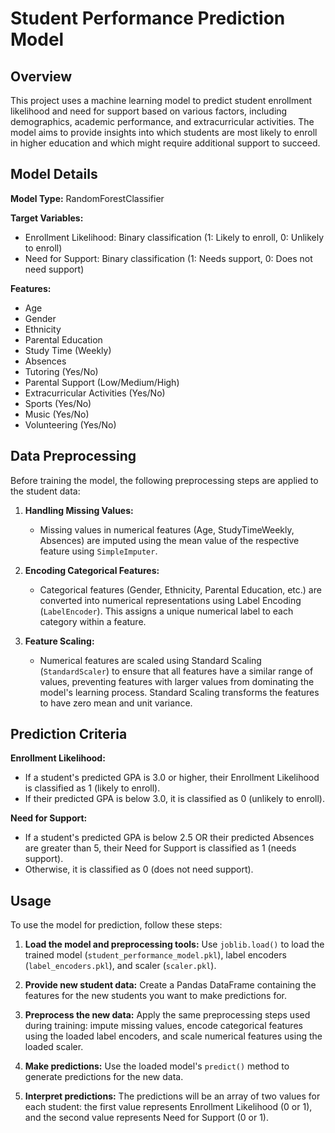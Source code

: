 # Student Performance Prediction Model

## Overview

This project uses a machine learning model to predict student enrollment likelihood and need for support based on various factors, including demographics, academic performance, and extracurricular activities. The model aims to provide insights into which students are most likely to enroll in higher education and which might require additional support to succeed.

## Model Details

**Model Type:** RandomForestClassifier

**Target Variables:**
- Enrollment Likelihood: Binary classification (1: Likely to enroll, 0: Unlikely to enroll)
- Need for Support: Binary classification (1: Needs support, 0: Does not need support)

**Features:**
- Age
- Gender
- Ethnicity
- Parental Education
- Study Time (Weekly)
- Absences
- Tutoring (Yes/No)
- Parental Support (Low/Medium/High)
- Extracurricular Activities (Yes/No)
- Sports (Yes/No)
- Music (Yes/No)
- Volunteering (Yes/No)

## Data Preprocessing

Before training the model, the following preprocessing steps are applied to the student data:

1. **Handling Missing Values:**
   - Missing values in numerical features (Age, StudyTimeWeekly, Absences) are imputed using the mean value of the respective feature using `SimpleImputer`.

2. **Encoding Categorical Features:**
   - Categorical features (Gender, Ethnicity, Parental Education, etc.) are converted into numerical representations using Label Encoding (`LabelEncoder`). This assigns a unique numerical label to each category within a feature.

3. **Feature Scaling:**
   - Numerical features are scaled using Standard Scaling (`StandardScaler`) to ensure that all features have a similar range of values, preventing features with larger values from dominating the model's learning process. Standard Scaling transforms the features to have zero mean and unit variance.

## Prediction Criteria

**Enrollment Likelihood:**
- If a student's predicted GPA is 3.0 or higher, their Enrollment Likelihood is classified as 1 (likely to enroll).
- If their predicted GPA is below 3.0, it is classified as 0 (unlikely to enroll).

**Need for Support:**
- If a student's predicted GPA is below 2.5 OR their predicted Absences are greater than 5, their Need for Support is classified as 1 (needs support).
- Otherwise, it is classified as 0 (does not need support).

## Usage

To use the model for prediction, follow these steps:

1. **Load the model and preprocessing tools:** Use `joblib.load()` to load the trained model (`student_performance_model.pkl`), label encoders (`label_encoders.pkl`), and scaler (`scaler.pkl`).

2. **Provide new student data:** Create a Pandas DataFrame containing the features for the new students you want to make predictions for.

3. **Preprocess the new data:** Apply the same preprocessing steps used during training: impute missing values, encode categorical features using the loaded label encoders, and scale numerical features using the loaded scaler.

4. **Make predictions:** Use the loaded model's `predict()` method to generate predictions for the new data.

5. **Interpret predictions:** The predictions will be an array of two values for each student: the first value represents Enrollment Likelihood (0 or 1), and the second value represents Need for Support (0 or 1).
